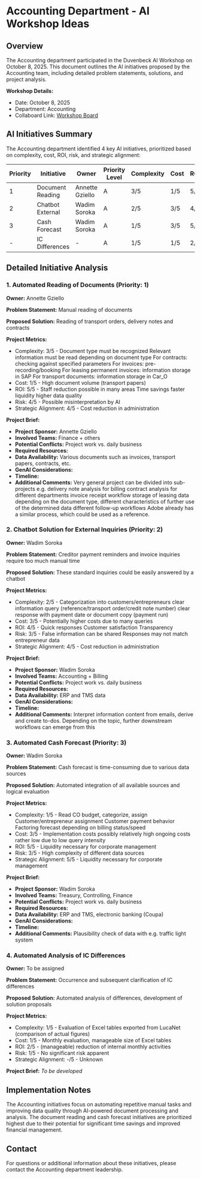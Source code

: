 # Accounting Department - AI Workshop Ideas

## Overview

The Accounting department participated in the Duvenbeck AI Workshop on October 8, 2025. This document outlines the AI initiatives proposed by the Accounting team, including detailed problem statements, solutions, and project analysis.

**Workshop Details:**

- Date: October 8, 2025
- Department: Accounting
- Collaboard Link: [Workshop Board](https://web.collaboard.app/share/Hsxx813xLtyu4B7p5WZTpw)

## AI Initiatives Summary

The Accounting department identified 4 key AI initiatives, prioritized based on complexity, cost, ROI, risk, and strategic alignment:

| Priority | Initiative       | Owner           | Priority Level | Complexity | Cost | ROI | Risk | Strategic |
| -------- | ---------------- | --------------- | -------------- | ---------- | ---- | --- | ---- | --------- |
| 1        | Document Reading | Annette Gziello | A              | 3/5        | 1/5  | 5/5 | 4/5  | 4/5       |
| 2        | Chatbot External | Wadim Soroka    | A              | 2/5        | 3/5  | 4/5 | 3/5  | 4/5       |
| 3        | Cash Forecast    | Wadim Soroka    | A              | 1/5        | 3/5  | 5/5 | 3/5  | 5/5       |
| -        | IC Differences   | -               | A              | 1/5        | 1/5  | 2/5 | 1/5  | -/5       |

## Detailed Initiative Analysis

### 1. Automated Reading of Documents (Priority: 1)

**Owner:** Annette Gziello

**Problem Statement:**
Manual reading of documents

**Proposed Solution:**
Reading of transport orders, delivery notes and contracts

**Project Metrics:**

- Complexity: 3/5 - Document type must be recognized
  Relevant information must be read depending on document type
  For contracts: checking against specified parameters
  For invoices: pre-recording/booking
  For leasing permanent invoices: information storage in SAP
  For transport documents: information storage in Car_O
- Cost: 1/5 - High document volume (transport papers)
- ROI: 5/5 - Staff reduction possible in many areas
  Time savings
  faster liquidity
  higher data quality
- Risk: 4/5 - Possible misinterpretation by AI
- Strategic Alignment: 4/5 - Cost reduction in administration

**Project Brief:**

- **Project Sponsor:** Annette Gziello
- **Involved Teams:** Finance + others
- **Potential Conflicts:** Project work vs. daily business
- **Required Resources:**
- **Data Availability:** Various documents such as invoices, transport papers, contracts, etc.
- **GenAI Considerations:**
- **Timeline:**
- **Additional Comments:** Very general project
  can be divided into sub-projects
  e.g. delivery note analysis for billing
  contract analysis for different departments
  invoice receipt workflow
  storage of leasing data
  depending on the document type, different characteristics of further use of the determined data
  different follow-up workflows
  Adobe already has a similar process, which could be used as a reference.

### 2. Chatbot Solution for External Inquiries (Priority: 2)

**Owner:** Wadim Soroka

**Problem Statement:**
Creditor payment reminders and invoice inquiries require too much manual time

**Proposed Solution:**
These standard inquiries could be easily answered by a chatbot

**Project Metrics:**

- Complexity: 2/5 - Categorization into customers/entrepreneurs
  clear information query (reference/transport order/credit note number)
  clear response with payment date or document copy (payment run)
- Cost: 3/5 - Potentially higher costs due to many queries
- ROI: 4/5 - Quick responses
  Customer satisfaction
  Transparency
- Risk: 3/5 - False information can be shared
  Responses may not match entrepreneur data
- Strategic Alignment: 4/5 - Cost reduction in administration

**Project Brief:**

- **Project Sponsor:** Wadim Soroka
- **Involved Teams:** Accounting + Billing
- **Potential Conflicts:** Project work vs. daily business
- **Required Resources:**
- **Data Availability:** ERP and TMS data
- **GenAI Considerations:**
- **Timeline:**
- **Additional Comments:** Interpret information content from emails, derive and create to-dos.
  Depending on the topic, further downstream workflows can emerge from this

### 3. Automated Cash Forecast (Priority: 3)

**Owner:** Wadim Soroka

**Problem Statement:**
Cash forecast is time-consuming due to various data sources

**Proposed Solution:**
Automated integration of all available sources and logical evaluation

**Project Metrics:**

- Complexity: 1/5 - Read CO budget, categorize, assign
  Customer/entrepreneur assignment
  Customer payment behavior
  Factoring forecast depending on billing status/speed
- Cost: 3/5 - Implementation costs possibly relatively high
  ongoing costs rather low due to low query intensity
- ROI: 5/5 - Liquidity necessary for corporate management
- Risk: 3/5 - High complexity of different data sources
- Strategic Alignment: 5/5 - Liquidity necessary for corporate management

**Project Brief:**

- **Project Sponsor:** Wadim Soroka
- **Involved Teams:** Treasury, Controlling, Finance
- **Potential Conflicts:** Project work vs. daily business
- **Required Resources:**
- **Data Availability:** ERP and TMS, electronic banking (Coupa)
- **GenAI Considerations:**
- **Timeline:**
- **Additional Comments:** Plausibility check of data with e.g. traffic light system

### 4. Automated Analysis of IC Differences

**Owner:** To be assigned

**Problem Statement:**
Occurrence and subsequent clarification of IC differences

**Proposed Solution:**
Automated analysis of differences, development of solution proposals

**Project Metrics:**

- Complexity: 1/5 - Evaluation of Excel tables exported from LucaNet (comparison of actual figures)
- Cost: 1/5 - Monthly evaluation, manageable size of Excel tables
- ROI: 2/5 - (manageable) reduction of internal monthly activities
- Risk: 1/5 - No significant risk apparent
- Strategic Alignment: -/5 - Unknown

**Project Brief:** _To be developed_

## Implementation Notes

The Accounting initiatives focus on automating repetitive manual tasks and improving data quality through AI-powered document processing and analysis. The document reading and cash forecast initiatives are prioritized highest due to their potential for significant time savings and improved financial management.

## Contact

For questions or additional information about these initiatives, please contact the Accounting department leadership.
